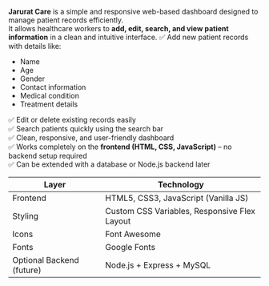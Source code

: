 **Jarurat Care** is a simple and responsive web-based dashboard designed to manage patient records efficiently.  
It allows healthcare workers to **add, edit, search, and view patient information** in a clean and intuitive interface.
✅ Add new patient records with details like:
- Name  
- Age  
- Gender  
- Contact information  
- Medical condition  
- Treatment details  

✅ Edit or delete existing records easily  
✅ Search patients quickly using the search bar  
✅ Clean, responsive, and user-friendly dashboard  
✅ Works completely on the **frontend (HTML, CSS, JavaScript)** – no backend setup required  
✅ Can be extended with a database or Node.js backend later  


| Layer | Technology |
|-------|-------------|
| Frontend | HTML5, CSS3, JavaScript (Vanilla JS) |
| Styling | Custom CSS Variables, Responsive Flex Layout |
| Icons | Font Awesome |
| Fonts | Google Fonts |
| Optional Backend (future) | Node.js + Express + MySQL |




